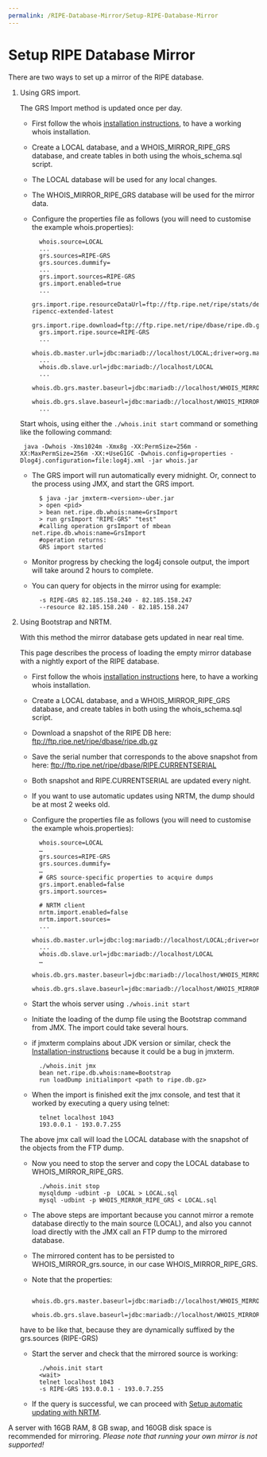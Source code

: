 ```yaml
---
permalink: /RIPE-Database-Mirror/Setup-RIPE-Database-Mirror
---
```


# Setup RIPE Database Mirror

There are two ways to set up a mirror of the RIPE database.

1. Using GRS import. 

    The GRS Import method is updated once per day.

    - First follow the whois [installation instructions](../Installation-and-Development/Installation-instructions/#installation-instructions), to have a working whois installation. 

    - Create a LOCAL database, and a WHOIS_MIRROR_RIPE_GRS database, and create tables in both using the whois_schema.sql script.

    - The LOCAL database will be used for any local changes.
    - The WHOIS_MIRROR_RIPE_GRS database will be used for the mirror data.

    - Configure the properties file as follows (you will need to customise the example whois.properties):


            whois.source=LOCAL
            ...
            grs.sources=RIPE-GRS
            grs.sources.dummify=
            ...
            grs.import.sources=RIPE-GRS
            grs.import.enabled=true
            ...
            grs.import.ripe.resourceDataUrl=ftp://ftp.ripe.net/ripe/stats/delegated-ripencc-extended-latest
            grs.import.ripe.download=ftp://ftp.ripe.net/ripe/dbase/ripe.db.gz
            grs.import.ripe.source=RIPE-GRS
            ...
            whois.db.master.url=jdbc:mariadb://localhost/LOCAL;driver=org.mariadb.jdbc.Driver
            ...
            whois.db.slave.url=jdbc:mariadb://localhost/LOCAL
            ...
            whois.db.grs.master.baseurl=jdbc:mariadb://localhost/WHOIS_MIRROR
            whois.db.grs.slave.baseurl=jdbc:mariadb://localhost/WHOIS_MIRROR
            ...


    Start whois, using either the `./whois.init start` command or something like the following command:


        java -Dwhois -Xms1024m -Xmx8g -XX:PermSize=256m -XX:MaxPermSize=256m -XX:+UseG1GC -Dwhois.config=properties -Dlog4j.configuration=file:log4j.xml -jar whois.jar


    - The GRS import will run automatically every midnight. Or, connect to the process using JMX, and start the GRS import.

            $ java -jar jmxterm-<version>-uber.jar
            > open <pid>
            > bean net.ripe.db.whois:name=GrsImport
            > run grsImport "RIPE-GRS" "test"
            #calling operation grsImport of mbean net.ripe.db.whois:name=GrsImport
            #operation returns:
            GRS import started


    - Monitor progress by checking the log4j console output, the import will take around 2 hours to complete.

    - You can query for objects in the mirror using for example:

            -s RIPE-GRS 82.185.158.240 - 82.185.158.247
            --resource 82.185.158.240 - 82.185.158.247



2. Using Bootstrap and NRTM. 
  
    With this method the mirror database gets updated in near real time.

    This page describes the process of loading the empty mirror database with a nightly export of the RIPE database.

    - First follow the whois [installation instructions](../Installation-and-Development/Installation-instructions/#installation-instructions) here, to have a working whois installation. 
    - Create a LOCAL database, and a WHOIS_MIRROR_RIPE_GRS database, and create tables in both using the whois_schema.sql script.
    - Download a snapshot of the RIPE DB here: ftp://ftp.ripe.net/ripe/dbase/ripe.db.gz
    - Save the serial number that corresponds to the above snapshot from here: ftp://ftp.ripe.net/ripe/dbase/RIPE.CURRENTSERIAL
    -  Both snapshot and RIPE.CURRENTSERIAL are updated every night. 
    -  If you want to use automatic updates using NRTM, the dump should be at most 2 weeks old.
    - Configure the properties file as follows (you will need to customise the example whois.properties):
    
            whois.source=LOCAL
            …
            grs.sources=RIPE-GRS
            grs.sources.dummify=
            …
            # GRS source-specific properties to acquire dumps
            grs.import.enabled=false
            grs.import.sources=

            # NRTM client
            nrtm.import.enabled=false
            nrtm.import.sources=
            ...
            whois.db.master.url=jdbc:log:mariadb://localhost/LOCAL;driver=org.mariadb.jdbc.Driver
            ...
            whois.db.slave.url=jdbc:mariadb://localhost/LOCAL
            …
            whois.db.grs.master.baseurl=jdbc:mariadb://localhost/WHOIS_MIRROR
            whois.db.grs.slave.baseurl=jdbc:mariadb://localhost/WHOIS_MIRROR
    
    - Start the whois server using `./whois.init start`
    - Initiate the loading of the dump file using the Bootstrap command from JMX. The import could take several hours.
    - if jmxterm complains about JDK version or similar, check the [Installation-instructions](../Installation-and-Development/Installation-instructions/#installation-instructions) because it could be a bug in jmxterm.
    
            ./whois.init jmx
            bean net.ripe.db.whois:name=Bootstrap
            run loadDump initialimport <path to ripe.db.gz>
    
    - When the import is finished exit the jmx console, and test that it worked by executing a query using telnet:
    
            telnet localhost 1043
            193.0.0.1 - 193.0.7.255
    
    The above jmx call will load the LOCAL database with the snapshot of the objects from the FTP dump.

    - Now you need to stop the server and copy the LOCAL database to WHOIS_MIRROR_RIPE_GRS. 
    
            ./whois.init stop
            mysqldump -udbint -p  LOCAL > LOCAL.sql
            mysql -udbint -p WHOIS_MIRROR_RIPE_GRS < LOCAL.sql
    
    - The above steps are important because you cannot mirror a remote database directly to the main source (LOCAL), and also you cannot load directly with the JMX call an FTP dump to the mirrored database. 
    - The mirrored content has to be persisted to WHOIS_MIRROR_grs.source, in our case WHOIS_MIRROR_RIPE_GRS. 
    - Note that the properties:
    
            whois.db.grs.master.baseurl=jdbc:mariadb://localhost/WHOIS_MIRROR
            whois.db.grs.slave.baseurl=jdbc:mariadb://localhost/WHOIS_MIRROR
    
    have to be like that, because they are dynamically suffixed by the grs.sources (RIPE-GRS)


    - Start the server and check that the mirrored source is working:

    
            ./whois.init start
            <wait>
            telnet localhost 1043
            -s RIPE-GRS 193.0.0.1 - 193.0.7.255
    

    - If the query is successful, we can proceed with [Setup automatic updating with NRTM](../15.RIPE-Database-Mirror/Near-Real-Time-Mirroring/#near-real-time-Mirroring). 



A server with 16GB RAM, 8 GB swap, and 160GB disk space is recommended for mirroring.
*Please note that running your own mirror is not supported!*